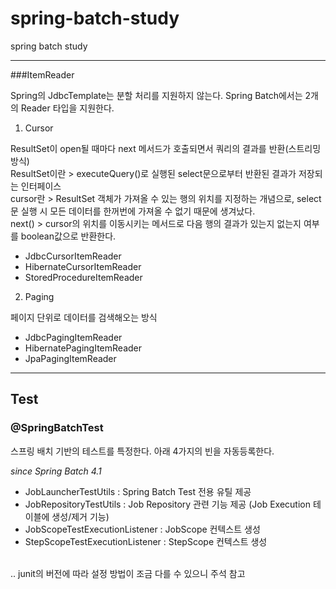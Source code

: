 # spring-batch-study
spring batch study

---
###ItemReader

Spring의 JdbcTemplate는 분할 처리를 지원하지 않는다. 
Spring Batch에서는 2개의 Reader 타입을 지원한다.

1. Cursor

ResultSet이 open될 때마다 next 메서드가 호출되면서 쿼리의 결과를 반환(스트리밍 방식)
<br>
ResultSet이란 > executeQuery()로 실행된 select문으로부터 반환된 결과가 저장되는 인터페이스 <br>
cursor란 > ResultSet 객체가 가져올 수 있는 행의 위치를 지정하는 개념으로, select문 실행 시 모든 데이터를 한꺼번에 가져올 수 없기 때문에 생겨났다. <br>
next() > cursor의 위치를 이동시키는 메서드로 다음 행의 결과가 있는지 없는지 여부를 boolean값으로 반환한다. <br>
 
- JdbcCursorItemReader
- HibernateCursorItemReader
- StoredProcedureItemReader


2. Paging

페이지 단위로 데이터를 검색해오는 방식
<br>
- JdbcPagingItemReader
- HibernatePagingItemReader
- JpaPagingItemReader


---

## Test

### @SpringBatchTest

스프링 배치 기반의 테스트를 특정한다. 
아래 4가지의 빈을 자동등록한다. 

*since Spring Batch 4.1*

* JobLauncherTestUtils : Spring Batch Test 전용 유틸 제공  
* JobRepositoryTestUtils : Job Repository 관련 기능 제공 (Job Execution 테이블에 생성/제거 기능)
* JobScopeTestExecutionListener : JobScope 컨텍스트 생성 
* StepScopeTestExecutionListener : StepScope 컨텍스트 생성  

<br>
.. junit의 버전에 따라 설정 방법이 조금 다를 수 있으니 주석 참고 


